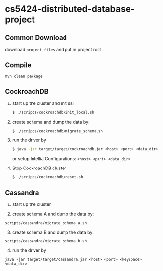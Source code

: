 # cs5424-distributed-database-project

## Common Download
download `project_files` and put in project root

## Compile
```
mvn clean package
```

## CockroachDB
1. start up the cluster and init ssl

    ```zsh
    $ ./scripts/cockroachdb/init_local.sh
    ```

2. create schema and dump the data by:
    ```zsh
    $ ./scripts/cockroachdb/migrate_schema.sh
    ```

3. run the driver by
    ```zsh
    $ java -jar target/target/cockroachdb.jar <host> <port> <data_dir>
    ```
    or setup IntelliJ Configurations: `<host> <port> <data_dir>`


4. Stop CockroachDB cluster 
    ```zsh
    $ ./scripts/cockroachdb/reset.sh
    ```


## Cassandra
1. start up the cluster

2. create schema A and dump the data by:
```
scripts/cassandra/migrate_schema_a.sh
```

3. create schema B and dump the data by:
```
scripts/cassandra/migrate_schema_b.sh
```

4. run the driver by
```
java -jar target/target/cassandra.jar <host> <port> <keyspace> <data_dir>
```

